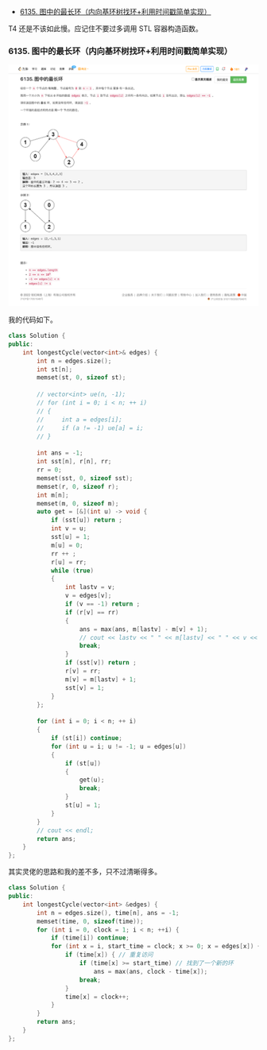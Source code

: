 <!-- @import "[TOC]" {cmd="toc" depthFrom=1 depthTo=6 orderedList=false} -->

<!-- code_chunk_output -->

- [6135. 图中的最长环（内向基环树找环+利用时间戳简单实现）](#6135-图中的最长环内向基环树找环利用时间戳简单实现)

<!-- /code_chunk_output -->

T4 还是不该如此慢。应记住不要过多调用 STL 容器构造函数。

### 6135. 图中的最长环（内向基环树找环+利用时间戳简单实现）

![](./images/leetcode.cn_contest_weekly-contest-304_problems_longest-cycle-in-a-graph_.png)

我的代码如下。

```cpp
class Solution {
public:
    int longestCycle(vector<int>& edges) {
        int n = edges.size();
        int st[n];
        memset(st, 0, sizeof st);
        
        // vector<int> ue(n, -1);
        // for (int i = 0; i < n; ++ i)
        // {
        //     int a = edges[i];
        //     if (a != -1) ue[a] = i;
        // }
        
        int ans = -1;
        int sst[n], r[n], rr;
        rr = 0;
        memset(sst, 0, sizeof sst);
        memset(r, 0, sizeof r);
        int m[n];
        memset(m, 0, sizeof m);
        auto get = [&](int u) -> void {
            if (sst[u]) return ;
            int v = u;
            sst[u] = 1;
            m[u] = 0;
            rr ++ ;
            r[u] = rr;
            while (true)
            {
                int lastv = v;
                v = edges[v];
                if (v == -1) return ;
                if (r[v] == rr)
                {
                    ans = max(ans, m[lastv] - m[v] + 1);
                    // cout << lastv << " " << m[lastv] << " " << v << " " << m[v] << endl;
                    break;
                }
                if (sst[v]) return ;
                r[v] = rr;
                m[v] = m[lastv] + 1;
                sst[v] = 1;
            }
        };
        
        for (int i = 0; i < n; ++ i)
        {
            if (st[i]) continue;
            for (int u = i; u != -1; u = edges[u])
            {
                if (st[u])
                {
                    get(u);
                    break;
                }
                st[u] = 1;
            }
        }
        // cout << endl;
        return ans;
    }
};
```

其实灵佬的思路和我的差不多，只不过清晰得多。

```cpp
class Solution {
public:
    int longestCycle(vector<int> &edges) {
        int n = edges.size(), time[n], ans = -1;
        memset(time, 0, sizeof(time));
        for (int i = 0, clock = 1; i < n; ++i) {
            if (time[i]) continue;
            for (int x = i, start_time = clock; x >= 0; x = edges[x]) {
                if (time[x]) { // 重复访问
                    if (time[x] >= start_time) // 找到了一个新的环
                        ans = max(ans, clock - time[x]);
                    break;
                }
                time[x] = clock++;
            }
        }
        return ans;
    }
};
```
